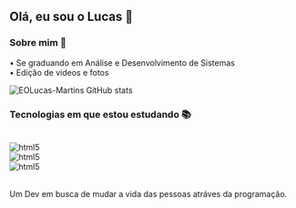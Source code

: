 ## Olá, eu sou o Lucas 👋

### Sobre mim 👀

• Se graduando em Análise e Desenvolvimento de Sistemas <br/>
• Edição de videos e fotos

![EOLucas-Martins GitHub stats](https://github-readme-stats.vercel.app/api?username=EOLucas-Martins&show_icons=true&theme=tokyonight)

### Tecnologias em que estou estudando 📚

<div style="display: inline_block"><br/>
  <img aling="center" alt="html5" src="https://img.shields.io/badge/HTML5-E34F26?style=for-the-badge&logo=html5&logoColor=white"/> <br/>
  <img aling="center" alt="html5" src="https://img.shields.io/badge/CSS3-1572B6?style=for-the-badge&logo=css3&logoColor=white"/> <br/>
  <img aling="center" alt="html5" src="https://img.shields.io/badge/JavaScript-F7DF1E?style=for-the-badge&logo=javascript&logoColor=black"/>
</div> <br/>

Um Dev em busca de mudar a vida das pessoas atráves da programação.


